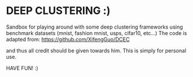 # DEEP CLUSTERING :)

Sandbox for playing around with some deep clustering frameworks using benchmark datasets (mnist, fashion mnist, usps, cifar10, etc...)
The code is adapted from:
https://github.com/XifengGuo/DCEC

and thus all credit should be given towards him. This is simply for personal use.

HAVE FUN! :)
